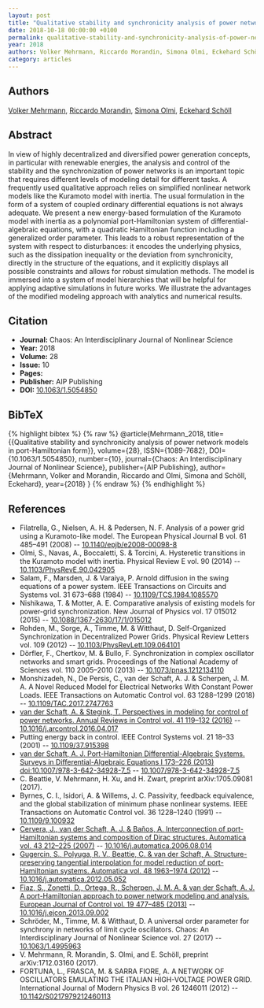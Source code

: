 ```yaml
---
layout: post
title: "Qualitative stability and synchronicity analysis of power network models in port-Hamiltonian form"
date: 2018-10-18 00:00:00 +0100
permalink: qualitative-stability-and-synchronicity-analysis-of-power-network-models-in-port-hamiltonian-form
year: 2018
authors: Volker Mehrmann, Riccardo Morandin, Simona Olmi, Eckehard Schöll
category: articles
---
```

 
## Authors
[Volker Mehrmann](authors/volker-mehrmann), [Riccardo Morandin](authors/riccardo-morandin), [Simona Olmi](authors/simona-olmi), [Eckehard Schöll](authors/eckehard-scholl)
 
## Abstract
In view of highly decentralized and diversified power generation concepts, in particular with renewable energies, the analysis and control of the stability and the synchronization of power networks is an important topic that requires different levels of modeling detail for different tasks. A frequently used qualitative approach relies on simplified nonlinear network models like the Kuramoto model with inertia. The usual formulation in the form of a system of coupled ordinary differential equations is not always adequate. We present a new energy-based formulation of the Kuramoto model with inertia as a polynomial port-Hamiltonian system of differential-algebraic equations, with a quadratic Hamiltonian function including a generalized order parameter. This leads to a robust representation of the system with respect to disturbances: it encodes the underlying physics, such as the dissipation inequality or the deviation from synchronicity, directly in the structure of the equations, and it explicitly displays all possible constraints and allows for robust simulation methods. The model is immersed into a system of model hierarchies that will be helpful for applying adaptive simulations in future works. We illustrate the advantages of the modified modeling approach with analytics and numerical results.
 
## Citation
- **Journal:** Chaos: An Interdisciplinary Journal of Nonlinear Science
- **Year:** 2018
- **Volume:** 28
- **Issue:** 10
- **Pages:** 
- **Publisher:** AIP Publishing
- **DOI:** [10.1063/1.5054850](https://doi.org/10.1063/1.5054850)
 
## BibTeX
{% highlight bibtex %}
{% raw %}
@article{Mehrmann_2018,
  title={{Qualitative stability and synchronicity analysis of power network models in port-Hamiltonian form}},
  volume={28},
  ISSN={1089-7682},
  DOI={10.1063/1.5054850},
  number={10},
  journal={Chaos: An Interdisciplinary Journal of Nonlinear Science},
  publisher={AIP Publishing},
  author={Mehrmann, Volker and Morandin, Riccardo and Olmi, Simona and Schöll, Eckehard},
  year={2018}
}
{% endraw %}
{% endhighlight %}
 
## References
- Filatrella, G., Nielsen, A. H. & Pedersen, N. F. Analysis of a power grid using a Kuramoto-like model. The European Physical Journal B vol. 61 485–491 (2008) -- [10.1140/epjb/e2008-00098-8](https://doi.org/10.1140/epjb/e2008-00098-8)
- Olmi, S., Navas, A., Boccaletti, S. & Torcini, A. Hysteretic transitions in the Kuramoto model with inertia. Physical Review E vol. 90 (2014) -- [10.1103/PhysRevE.90.042905](https://doi.org/10.1103/PhysRevE.90.042905)
- Salam, F., Marsden, J. & Varaiya, P. Arnold diffusion in the swing equations of a power system. IEEE Transactions on Circuits and Systems vol. 31 673–688 (1984) -- [10.1109/TCS.1984.1085570](https://doi.org/10.1109/TCS.1984.1085570)
- Nishikawa, T. & Motter, A. E. Comparative analysis of existing models for power-grid synchronization. New Journal of Physics vol. 17 015012 (2015) -- [10.1088/1367-2630/17/1/015012](https://doi.org/10.1088/1367-2630/17/1/015012)
- Rohden, M., Sorge, A., Timme, M. & Witthaut, D. Self-Organized Synchronization in Decentralized Power Grids. Physical Review Letters vol. 109 (2012) -- [10.1103/PhysRevLett.109.064101](https://doi.org/10.1103/PhysRevLett.109.064101)
- Dörfler, F., Chertkov, M. & Bullo, F. Synchronization in complex oscillator networks and smart grids. Proceedings of the National Academy of Sciences vol. 110 2005–2010 (2013) -- [10.1073/pnas.1212134110](https://doi.org/10.1073/pnas.1212134110)
- Monshizadeh, N., De Persis, C., van der Schaft, A. J. & Scherpen, J. M. A. A Novel Reduced Model for Electrical Networks With Constant Power Loads. IEEE Transactions on Automatic Control vol. 63 1288–1299 (2018) -- [10.1109/TAC.2017.2747763](https://doi.org/10.1109/TAC.2017.2747763)
- [van der Schaft, A. & Stegink, T. Perspectives in modeling for control of power networks. Annual Reviews in Control vol. 41 119–132 (2016)](perspectives-in-modeling-for-control-of-power-networks) -- [10.1016/j.arcontrol.2016.04.017](https://doi.org/10.1016/j.arcontrol.2016.04.017)
- Putting energy back in control. IEEE Control Systems vol. 21 18–33 (2001) -- [10.1109/37.915398](https://doi.org/10.1109/37.915398)
- [van der Schaft, A. J. Port-Hamiltonian Differential-Algebraic Systems. Surveys in Differential-Algebraic Equations I 173–226 (2013) doi:10.1007/978-3-642-34928-7_5](port-hamiltonian-differential-algebraic-systems) -- [10.1007/978-3-642-34928-7_5](https://doi.org/10.1007/978-3-642-34928-7_5)
- C. Beattie, V. Mehrmann, H. Xu, and H. Zwart, preprint arXiv:1705.09081 (2017).
- Byrnes, C. I., Isidori, A. & Willems, J. C. Passivity, feedback equivalence, and the global stabilization of minimum phase nonlinear systems. IEEE Transactions on Automatic Control vol. 36 1228–1240 (1991) -- [10.1109/9.100932](https://doi.org/10.1109/9.100932)
- [Cervera, J., van der Schaft, A. J. & Baños, A. Interconnection of port-Hamiltonian systems and composition of Dirac structures. Automatica vol. 43 212–225 (2007)](interconnection-of-port-hamiltonian-systems-and-composition-of-dirac-structures) -- [10.1016/j.automatica.2006.08.014](https://doi.org/10.1016/j.automatica.2006.08.014)
- [Gugercin, S., Polyuga, R. V., Beattie, C. & van der Schaft, A. Structure-preserving tangential interpolation for model reduction of port-Hamiltonian systems. Automatica vol. 48 1963–1974 (2012)](structure-preserving-tangential-interpolation-for-model-reduction-of-port-hamiltonian-systems) -- [10.1016/j.automatica.2012.05.052](https://doi.org/10.1016/j.automatica.2012.05.052)
- [Fiaz, S., Zonetti, D., Ortega, R., Scherpen, J. M. A. & van der Schaft, A. J. A port-Hamiltonian approach to power network modeling and analysis. European Journal of Control vol. 19 477–485 (2013)](a-port-hamiltonian-approach-to-power-network-modeling-and-analysis) -- [10.1016/j.ejcon.2013.09.002](https://doi.org/10.1016/j.ejcon.2013.09.002)
- Schröder, M., Timme, M. & Witthaut, D. A universal order parameter for synchrony in networks of limit cycle oscillators. Chaos: An Interdisciplinary Journal of Nonlinear Science vol. 27 (2017) -- [10.1063/1.4995963](https://doi.org/10.1063/1.4995963)
- V. Mehrmann, R. Morandin, S. Olmi, and E. Schöll, preprint arXiv:1712.03160 (2017).
- FORTUNA, L., FRASCA, M. & SARRA FIORE, A. A NETWORK OF OSCILLATORS EMULATING THE ITALIAN HIGH-VOLTAGE POWER GRID. International Journal of Modern Physics B vol. 26 1246011 (2012) -- [10.1142/S0217979212460113](https://doi.org/10.1142/S0217979212460113)

